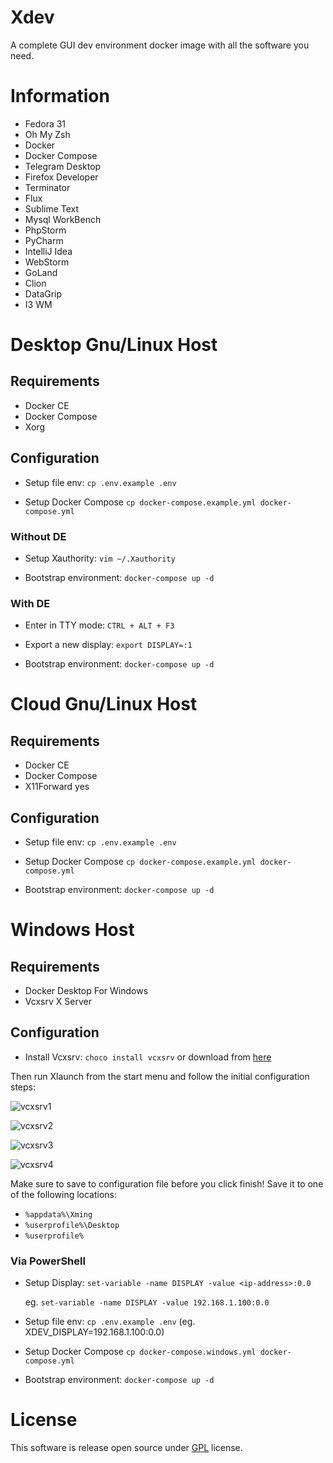 # Xdev

A complete GUI dev environment docker image with all the software you need. 

# Information

- Fedora 31
- Oh My Zsh
- Docker
- Docker Compose
- Telegram Desktop
- Firefox Developer
- Terminator
- Flux
- Sublime Text
- Mysql WorkBench
- PhpStorm
- PyCharm
- IntelliJ Idea
- WebStorm
- GoLand
- Clion
- DataGrip
- I3 WM

# Desktop Gnu/Linux Host 

## Requirements

- Docker CE
- Docker Compose
- Xorg

## Configuration

- Setup file env: `cp .env.example .env`

- Setup Docker Compose `cp docker-compose.example.yml docker-compose.yml`

### Without DE

- Setup Xauthority: `vim ~/.Xauthority` 

- Bootstrap environment: `docker-compose up -d`

### With DE

- Enter in TTY mode: `CTRL + ALT + F3`

- Export a new display: `export DISPLAY=:1`

- Bootstrap environment: `docker-compose up -d`

# Cloud Gnu/Linux Host 

## Requirements

- Docker CE
- Docker Compose
- X11Forward yes 

## Configuration

- Setup file env: `cp .env.example .env`

- Setup Docker Compose `cp docker-compose.example.yml docker-compose.yml`

- Bootstrap environment: `docker-compose up -d`


# Windows Host

## Requirements

- Docker Desktop For Windows 
- Vcxsrv X Server

## Configuration

- Install Vcxsrv: `choco install vcxsrv` or download from [here](https://netix.dl.sourceforge.net/project/vcxsrv/vcxsrv/1.20.6.0/vcxsrv-64.1.20.6.0.installer.exe)

Then run Xlaunch from the start menu and follow the initial configuration steps:

![vcxsrv1](https://raw.githubusercontent.com/SindriaInc/xdev/master/docs/screenshots/vcxsrv1.png)

![vcxsrv2](https://raw.githubusercontent.com/SindriaInc/xdev/master/docs/screenshots/vcxsrv2.png)

![vcxsrv3](https://raw.githubusercontent.com/SindriaInc/xdev/master/docs/screenshots/vcxsrv3.png)

![vcxsrv4](https://raw.githubusercontent.com/SindriaInc/xdev/master/docs/screenshots/vcxsrv4.png)

Make sure to save to configuration file before you click finish!
Save it to one of the following locations:

- `%appdata%\Xming`
- `%userprofile%\Desktop`
- `%userprofile%`

### Via PowerShell

- Setup Display: `set-variable -name DISPLAY -value <ip-address>:0.0` 

    eg. `set-variable -name DISPLAY -value 192.168.1.100:0.0`

- Setup file env: `cp .env.example .env` (eg. XDEV_DISPLAY=192.168.1.100:0.0)

- Setup Docker Compose `cp docker-compose.windows.yml docker-compose.yml`

- Bootstrap environment: `docker-compose up -d`

# License

This software is release open source under [GPL](https://github.com/SindriaInc/xdev/blob/master/LICENSE) license.